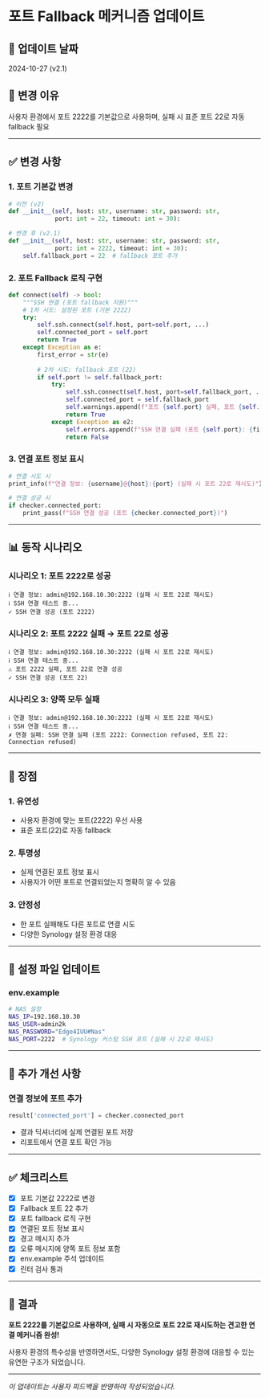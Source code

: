 # 포트 Fallback 메커니즘 업데이트

## 📅 업데이트 날짜
2024-10-27 (v2.1)

## 🎯 변경 이유
사용자 환경에서 포트 2222를 기본값으로 사용하며, 실패 시 표준 포트 22로 자동 fallback 필요

---

## ✅ 변경 사항

### 1. 포트 기본값 변경
```python
# 이전 (v2)
def __init__(self, host: str, username: str, password: str, 
             port: int = 22, timeout: int = 30):

# 변경 후 (v2.1)
def __init__(self, host: str, username: str, password: str, 
             port: int = 2222, timeout: int = 30):
    self.fallback_port = 22  # fallback 포트 추가
```

### 2. 포트 Fallback 로직 구현
```python
def connect(self) -> bool:
    """SSH 연결 (포트 fallback 지원)"""
    # 1차 시도: 설정된 포트 (기본 2222)
    try:
        self.ssh.connect(self.host, port=self.port, ...)
        self.connected_port = self.port
        return True
    except Exception as e:
        first_error = str(e)
        
        # 2차 시도: fallback 포트 (22)
        if self.port != self.fallback_port:
            try:
                self.ssh.connect(self.host, port=self.fallback_port, ...)
                self.connected_port = self.fallback_port
                self.warnings.append(f"포트 {self.port} 실패, 포트 {self.fallback_port}로 연결 성공")
                return True
            except Exception as e2:
                self.errors.append(f"SSH 연결 실패 (포트 {self.port}: {first_error}, 포트 {self.fallback_port}: {str(e2)})")
                return False
```

### 3. 연결 포트 정보 표시
```python
# 연결 시도 시
print_info(f"연결 정보: {username}@{host}:{port} (실패 시 포트 22로 재시도)")

# 연결 성공 시
if checker.connected_port:
    print_pass(f"SSH 연결 성공 (포트 {checker.connected_port})")
```

---

## 📊 동작 시나리오

### 시나리오 1: 포트 2222로 성공
```
ℹ 연결 정보: admin@192.168.10.30:2222 (실패 시 포트 22로 재시도)
ℹ SSH 연결 테스트 중...
✓ SSH 연결 성공 (포트 2222)
```

### 시나리오 2: 포트 2222 실패 → 포트 22로 성공
```
ℹ 연결 정보: admin@192.168.10.30:2222 (실패 시 포트 22로 재시도)
ℹ SSH 연결 테스트 중...
⚠ 포트 2222 실패, 포트 22로 연결 성공
✓ SSH 연결 성공 (포트 22)
```

### 시나리오 3: 양쪽 모두 실패
```
ℹ 연결 정보: admin@192.168.10.30:2222 (실패 시 포트 22로 재시도)
ℹ SSH 연결 테스트 중...
✗ 연결 실패: SSH 연결 실패 (포트 2222: Connection refused, 포트 22: Connection refused)
```

---

## 🎯 장점

### 1. 유연성
- 사용자 환경에 맞는 포트(2222) 우선 사용
- 표준 포트(22)로 자동 fallback

### 2. 투명성
- 실제 연결된 포트 정보 표시
- 사용자가 어떤 포트로 연결되었는지 명확히 알 수 있음

### 3. 안정성
- 한 포트 실패해도 다른 포트로 연결 시도
- 다양한 Synology 설정 환경 대응

---

## 📝 설정 파일 업데이트

### env.example
```bash
# NAS 설정
NAS_IP=192.168.10.30
NAS_USER=admin2k
NAS_PASSWORD="Edge4IUU#Nas"
NAS_PORT=2222  # Synology 커스텀 SSH 포트 (실패 시 22로 재시도)
```

---

## 🔧 추가 개선 사항

### 연결 정보에 포트 추가
```python
result['connected_port'] = checker.connected_port
```
- 결과 딕셔너리에 실제 연결된 포트 저장
- 리포트에서 연결 포트 확인 가능

---

## ✅ 체크리스트

- [x] 포트 기본값 2222로 변경
- [x] Fallback 포트 22 추가
- [x] 포트 fallback 로직 구현
- [x] 연결된 포트 정보 표시
- [x] 경고 메시지 추가
- [x] 오류 메시지에 양쪽 포트 정보 포함
- [x] env.example 주석 업데이트
- [x] 린터 검사 통과

---

## 🎉 결과

**포트 2222를 기본값으로 사용하며, 실패 시 자동으로 포트 22로 재시도하는 견고한 연결 메커니즘 완성!**

사용자 환경의 특수성을 반영하면서도, 다양한 Synology 설정 환경에 대응할 수 있는 유연한 구조가 되었습니다.

---

*이 업데이트는 사용자 피드백을 반영하여 작성되었습니다.*

